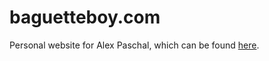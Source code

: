 # baguetteboy.com
Personal website for Alex Paschal, which can be found [here](https://baguettteboy.com/).
